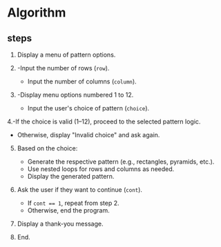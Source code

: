 

# Algorithm
## steps

1. Display a menu of pattern options.

2. -Input the number of rows (`row`).
   - Input the number of columns (`column`).

3. -Display menu options numbered 1 to 12.
   - Input the user's choice of pattern (`choice`).

4.-If the choice is valid (1–12), proceed to the selected pattern logic.
   - Otherwise, display "Invalid choice" and ask again.

5. Based on the choice:
     - Generate the respective pattern (e.g., rectangles, pyramids, etc.).
     - Use nested loops for rows and columns as needed.
   - Display the generated pattern.

6. Ask the user if they want to continue (`cont`).
   - If `cont == 1`, repeat from step 2.
   - Otherwise, end the program.

7. Display a thank-you message.
8. End.
